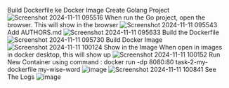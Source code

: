 Build Dockerfile ke Docker Image
Create Golang Project
![Screenshot 2024-11-11 095516](https://github.com/user-attachments/assets/b2ea12a5-8c8c-4bcf-acde-768b498be5af)
When run the Go project, open the browser. This will show in the browser
![Screenshot 2024-11-11 095543](https://github.com/user-attachments/assets/432a6801-c744-4f8e-9ee0-65c0e92198dc)
Add AUTHORS.md
![Screenshot 2024-11-11 095633](https://github.com/user-attachments/assets/18ba94e5-5ddf-4086-8b99-d8ae822aa87e)
Build the Dockerfile
![Screenshot 2024-11-11 095730](https://github.com/user-attachments/assets/d13b88d6-593b-4ff3-9a3f-3da583b2f0fd)
Build Docker Image
![Screenshot 2024-11-11 100124](https://github.com/user-attachments/assets/40abc059-36b0-4ec9-b090-00661f4b83e7)
Show in the Image
When open in images in docker desktop, this will show up
![Screenshot 2024-11-11 100152](https://github.com/user-attachments/assets/b354bc12-a046-4de5-815a-eea6165eef77)
Run New Container
using command : docker run -dp 8080:80 task-2-my-dockerfile my-wise-word
![image](https://github.com/user-attachments/assets/9db64718-b56e-4c8e-9765-c58fbc3c221e)
![Screenshot 2024-11-11 100841](https://github.com/user-attachments/assets/8f8ea714-430d-4bf6-9f76-a662f779842a)
See The Logs
![image](https://github.com/user-attachments/assets/e2b23cdd-d552-4e56-a1c8-f00308c2baa8)
